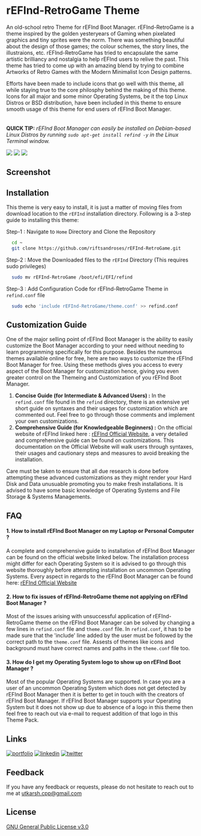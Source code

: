 # rEFInd-RetroGame Theme

An old-school retro Theme for rEFInd Boot Manager. rEFInd-RetroGame is a theme inspired by the golden yesteryears of Gaming when pixelated graphics and tiny sprites were the norm. There was something beautiful about the design of those games; the colour schemes, the story lines, the illustraions, etc. rEFInd-RetroGame has tried to encapsulate the same artistic brilliancy and nostalgia to help rEFInd users to relive the past. This theme has tried to come up with an amazing blend by trying to combine Artworks of Retro Games with the Modern Minimalist Icon Design patterns. 

Efforts have been made to include icons that go well with this theme, all while staying true to the core philosphy behind the making of this theme. Icons for all major and some minor Operating Systems, be it the top Linux Distros or BSD distribution, have been included in this theme to ensure smooth usage of this theme for end users of rEFInd Boot Manager.  
\
\
**QUICK TIP:**  *rEFInd Boot Manager can easily be installed on Debian-based Linux Distros by running `sudo apt-get install refind -y` in the Linux Terminal window.*

![](https://img.shields.io/github/repo-size/riftsandroses/rEFInd-RetroGame?style=for-the-badge)
![](https://img.shields.io/github/license/riftsandroses/rEFInd-RetroGame?style=for-the-badge)
![](https://img.shields.io/github/commit-activity/w/riftsandroses/rEFInd-RetroGame?style=for-the-badge)


## Screenshot


## Installation

This theme is very easy to install, it is just a matter of moving files from download location to the `rEFInd` installation directory. Following is a 3-step guide to installing this theme:

Step-1 : Navigate to `Home` Directory and Clone the Repository

```bash
  cd ~
  git clone https://github.com/riftsandroses/rEFInd-RetroGame.git
```

Step-2 : Move the Downloaded files to the `rEFInd` Directory (This requires sudo privileges)

```bash
  sudo mv rEFInd-RetroGame /boot/efi/EFI/refind
```

Step-3 : Add Configuration Code for rEFInd-RetroGame Theme in `refind.conf` file
```bash
  sudo echo 'include rEFInd-RetroGame/theme.conf' >> refind.conf
```


## Customization Guide

One of the major selling point of rEFInd Boot Manager is the ability to easily customize the Boot Manager according to your need without needing to learn programming specifically for this purpose. Besides the numerous themes available online for free, here are two ways to customize the rEFInd Boot Manager for free. Using these methods gives you access to every aspect of the Boot Manager for customization hence, giving you even greater control on the Themeing and Customization of you rEFInd Boot Manager.

1. **Concise Guide (for Intermediate & Advanced Users) :**
    In the `refind.conf` file found in the `refind` directory, there is an extensive yet short guide on syntaxes and their usages for customization which are commented out. Feel free to go through those comments and implement your own customizations.
2. **Comprehensive Guide (for Knowledgeable Beginners) :**
    On the official website of rEFInd linked here : [rEFInd Official Website](https://www.rodsbooks.com/refind/), a very detailed and comprehensive guide can be found on customizations. This documentation on the Official Website will walk users through syntaxes, their usages and cautionary steps and measures to avoid breaking the installation. 

Care must be taken to ensure that all due research is done before attempting these advanced customizations as they might render your Hard Disk and Data unusuable promoting you to make fresh installations. It is advised to have some basic knowledge of Operating Systems and File Storage & Systems Managements.


## FAQ

#### 1. How to install rEFInd Boot Manager on my Laptop or Personal Computer ?

A complete and comprehensive guide to installation of rEFInd Boot Manager can be found on the official website linked below. The installation process might differ for each Operating System so it is advised to go through this website thoroughly before attempting installation on uncommon Operating Systems. Every aspect in regards to the rEFInd Boot Manager can be found here: [rEFInd Official Website](https://www.rodsbooks.com/refind/)

#### 2. How to fix issues of rEFInd-RetroGame theme not applying on rEFInd Boot Manager ?

Most of the issues arising with unsuccessful application of rEFInd-RetroGame theme on the rEFInd Boot Manager can be solved by changing a few lines in `refind.conf` file and `theme.conf` file. In `refind.conf`, it has to be made sure that the 'include' line added by the user must be followed by the correct path to the `theme.conf` file. Assests of themes like icons and background must have correct names and paths in the `theme.conf` file too.

#### 3. How do I get my Operating System logo to show up on rEFInd Boot Manager ?

Most of the popular Operating Systems are supported. In case you are a user of an uncommon Operating System which does not get detected by rEFInd Boot Manager then it is better to get in touch with the creators of rEFInd Boot Manager. If rEFInd Boot Manager supports your Operating System but it does not show up due to absence of a logo in this theme then feel free to reach out via e-mail to request addition of that logo in this Theme Pack.


## Links
[![portfolio](https://img.shields.io/badge/my_portfolio-000?style=for-the-badge&logo=ko-fi&logoColor=white)](https://github.com/riftsandroses)
[![linkedin](https://img.shields.io/badge/linkedin-0A66C2?style=for-the-badge&logo=linkedin&logoColor=white)](https://www.linkedin.com/in/riftsandroses)
[![twitter](https://img.shields.io/badge/twitter-1DA1F2?style=for-the-badge&logo=twitter&logoColor=white)](https://twitter.com/riftsandroses)


## Feedback

If you have any feedback or requests, please do not hesitate to reach out to me at utkarsh.cpp@gmail.com


## License

[GNU General Public License v3.0](https://www.gnu.org/licenses/gpl-3.0.en.html)
